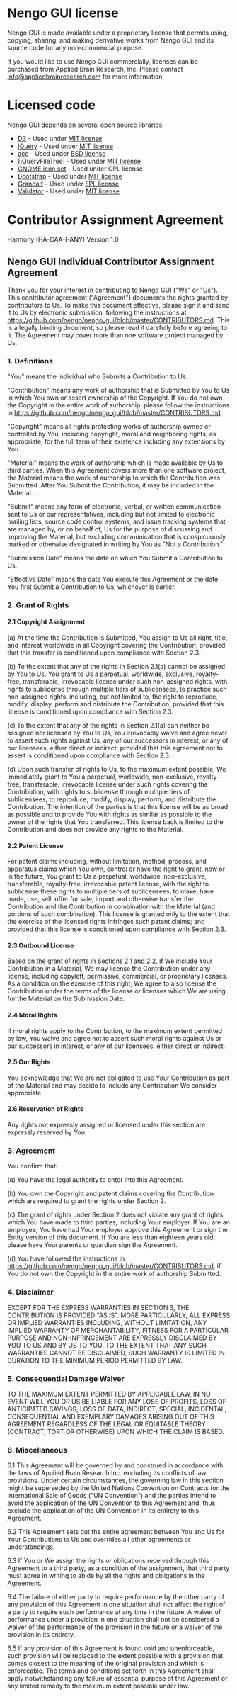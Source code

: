 Nengo GUI license
=================

Nengo GUI is made available under a proprietary license that permits
using, copying, sharing, and making derivative works
from Nengo GUI and its source code for any non-commercial purpose.

If you would like to use Nengo GUI commercially, licenses can be
purchased from Applied Brain Research, Inc. Please contact
info@appliedbrainresearch.com for more information.

Licensed code
=============

Nengo GUI depends on several open source libraries.

* [D3](http://d3js.org/) - Used under
  [MIT license](https://github.com/mbostock/d3/blob/master/LICENSE)
* [jQuery](http://jquery.com/) - Used under
  [MIT license](https://github.com/jquery/jquery/blob/master/MIT-LICENSE.txt)
* [ace](http://ace.c9.io/) - Used under
  [BSD license](https://github.com/ajaxorg/ace/blob/master/LICENSE)
* [jQueryFileTree] - Used under
  [MIT license](http://www.abeautifulsite.net/blog/2008/03/jquery-file-tree/)
* [GNOME icon set](http://commons.wikimedia.org/wiki/GNOME_Desktop_icons) -
  Used under GPL license
* [Bootstrap](http://getbootstrap.com/) - Used under
  [MIT license](https://raw.githubusercontent.com/twbs/bootstrap/master/LICENSE)
* [Grandalf](https://github.com/bdcht/grandalf) - Used under
  [EPL license](https://github.com/bdcht/grandalf/blob/master/LICENSE)
* [Validator](https://github.com/1000hz/bootstrap-validator) - Used under
  [MIT license](http://www.abeautifulsite.net/blog/2008/03/jquery-file-tree/)

Contributor Assignment Agreement
================================

Harmony (HA-CAA-I-ANY) Version 1.0

Nengo GUI Individual Contributor Assignment Agreement
-----------------------------------------------------

Thank you for your interest in contributing to Nengo GUI ("We" or
"Us"). This contributor agreement ("Agreement") documents the rights
granted by contributors to Us. To make this document effective, please
sign it and send it to Us by electronic submission, following the
instructions at
<https://github.com/nengo/nengo_gui/blob/master/CONTRIBUTORS.md>.
This is a legally binding document, so please read it carefully before
agreeing to it. The Agreement may cover more than one software project
managed by Us.

### 1. Definitions

"You" means the individual who Submits a Contribution to Us.

"Contribution" means any work of authorship that is Submitted by You
to Us in which You own or assert ownership of the Copyright. If You do
not own the Copyright in the entire work of authorship, please follow
the instructions in
<https://github.com/nengo/nengo_gui/blob/master/CONTRIBUTORS.md>.

"Copyright" means all rights protecting works of authorship owned or
controlled by You, including copyright, moral and neighboring rights,
as appropriate, for the full term of their existence including any
extensions by You.

"Material" means the work of authorship which is made available by Us
to third parties. When this Agreement covers more than one software
project, the Material means the work of authorship to which the
Contribution was Submitted. After You Submit the Contribution, it may
be included in the Material.

"Submit" means any form of electronic, verbal, or written
communication sent to Us or our representatives, including but not
limited to electronic mailing lists, source code control systems, and
issue tracking systems that are managed by, or on behalf of, Us for
the purpose of discussing and improving the Material, but excluding
communication that is conspicuously marked or otherwise designated in
writing by You as "Not a Contribution."

"Submission Date" means the date on which You Submit a Contribution to
Us.

"Effective Date" means the date You execute this Agreement or the date
You first Submit a Contribution to Us, whichever is earlier.

### 2. Grant of Rights

#### 2.1 Copyright Assignment

(a) At the time the Contribution is Submitted, You assign to Us all
right, title, and interest worldwide in all Copyright covering the
Contribution; provided that this transfer is conditioned upon
compliance with Section 2.3.

(b) To the extent that any of the rights in Section 2.1(a) cannot be
assigned by You to Us, You grant to Us a perpetual, worldwide,
exclusive, royalty-free, transferable, irrevocable license under such
non-assigned rights, with rights to sublicense through multiple tiers
of sublicensees, to practice such non-assigned rights, including, but
not limited to, the right to reproduce, modify, display, perform and
distribute the Contribution; provided that this license is conditioned
upon compliance with Section 2.3.

(c) To the extent that any of the rights in Section 2.1(a) can neither
be assigned nor licensed by You to Us, You irrevocably waive and agree
never to assert such rights against Us, any of our successors in
interest, or any of our licensees, either direct or indirect; provided
that this agreement not to assert is conditioned upon compliance with
Section 2.3.

(d) Upon such transfer of rights to Us, to the maximum extent
possible, We immediately grant to You a perpetual, worldwide,
non-exclusive, royalty-free, transferable, irrevocable license under
such rights covering the Contribution, with rights to sublicense
through multiple tiers of sublicensees, to reproduce, modify, display,
perform, and distribute the Contribution. The intention of the parties
is that this license will be as broad as possible and to provide You
with rights as similar as possible to the owner of the rights that You
transferred. This license back is limited to the Contribution and does
not provide any rights to the Material.

#### 2.2 Patent License

For patent claims including, without limitation, method, process, and
apparatus claims which You own, control or have the right to grant,
now or in the future, You grant to Us a perpetual, worldwide,
non-exclusive, transferable, royalty-free, irrevocable patent license,
with the right to sublicense these rights to multiple tiers of
sublicensees, to make, have made, use, sell, offer for sale, import
and otherwise transfer the Contribution and the Contribution in
combination with the Material (and portions of such combination). This
license is granted only to the extent that the exercise of the
licensed rights infringes such patent claims; and provided that this
license is conditioned upon compliance with Section 2.3.

#### 2.3 Outbound License

Based on the grant of rights in Sections 2.1 and 2.2, if We include
Your Contribution in a Material, We may license the Contribution under
any license, including copyleft, permissive, commercial, or
proprietary licenses. As a condition on the exercise of this right, We
agree to also license the Contribution under the terms of the license
or licenses which We are using for the Material on the Submission
Date.

#### 2.4 Moral Rights

If moral rights apply to the Contribution, to the maximum extent
permitted by law, You waive and agree not to assert such moral rights
against Us or our successors in interest, or any of our licensees,
either direct or indirect.

#### 2.5 Our Rights

You acknowledge that We are not obligated to use Your Contribution as
part of the Material and may decide to include any Contribution We
consider appropriate.

#### 2.6 Reservation of Rights

Any rights not expressly assigned or licensed under this section are
expressly reserved by You.

### 3. Agreement

You confirm that:

(a) You have the legal authority to enter into this Agreement.

(b) You own the Copyright and patent claims covering the Contribution
which are required to grant the rights under Section 2.

(c) The grant of rights under Section 2 does not violate any grant of
rights which You have made to third parties, including Your employer.
If You are an employee, You have had Your employer approve this
Agreement or sign the Entity version of this document. If You are less
than eighteen years old, please have Your parents or guardian sign the
Agreement.

(d) You have followed the instructions in
<https://github.com/nengo/nengo_gui/blob/master/CONTRIBUTORS.md>,
if You do not own the Copyright in the entire work of authorship
Submitted.

### 4. Disclaimer

EXCEPT FOR THE EXPRESS WARRANTIES IN SECTION 3, THE CONTRIBUTION IS
PROVIDED "AS IS". MORE PARTICULARLY, ALL EXPRESS OR IMPLIED WARRANTIES
INCLUDING, WITHOUT LIMITATION, ANY IMPLIED WARRANTY OF
MERCHANTABILITY, FITNESS FOR A PARTICULAR PURPOSE AND NON-INFRINGEMENT
ARE EXPRESSLY DISCLAIMED BY YOU TO US AND BY US TO YOU. TO THE EXTENT
THAT ANY SUCH WARRANTIES CANNOT BE DISCLAIMED, SUCH WARRANTY IS
LIMITED IN DURATION TO THE MINIMUM PERIOD PERMITTED BY LAW.

### 5. Consequential Damage Waiver

TO THE MAXIMUM EXTENT PERMITTED BY APPLICABLE LAW, IN NO EVENT WILL
YOU OR US BE LIABLE FOR ANY LOSS OF PROFITS, LOSS OF ANTICIPATED
SAVINGS, LOSS OF DATA, INDIRECT, SPECIAL, INCIDENTAL, CONSEQUENTIAL
AND EXEMPLARY DAMAGES ARISING OUT OF THIS AGREEMENT REGARDLESS OF THE
LEGAL OR EQUITABLE THEORY (CONTRACT, TORT OR OTHERWISE) UPON WHICH THE
CLAIM IS BASED.

### 6. Miscellaneous

6.1 This Agreement will be governed by and construed in accordance
with the laws of Applied Brain Research Inc. excluding its conflicts
of law provisions. Under certain circumstances, the governing law in
this section might be superseded by the United Nations Convention on
Contracts for the International Sale of Goods ("UN Convention") and
the parties intend to avoid the application of the UN Convention to
this Agreement and, thus, exclude the application of the UN Convention
in its entirety to this Agreement.

6.2 This Agreement sets out the entire agreement between You and Us
for Your Contributions to Us and overrides all other agreements or
understandings.

6.3 If You or We assign the rights or obligations received through
this Agreement to a third party, as a condition of the assignment,
that third party must agree in writing to abide by all the rights and
obligations in the Agreement.

6.4 The failure of either party to require performance by the other
party of any provision of this Agreement in one situation shall not
affect the right of a party to require such performance at any time in
the future. A waiver of performance under a provision in one situation
shall not be considered a waiver of the performance of the provision
in the future or a waiver of the provision in its entirety.

6.5 If any provision of this Agreement is found void and
unenforceable, such provision will be replaced to the extent possible
with a provision that comes closest to the meaning of the original
provision and which is enforceable. The terms and conditions set forth
in this Agreement shall apply notwithstanding any failure of essential
purpose of this Agreement or any limited remedy to the maximum extent
possible under law.
